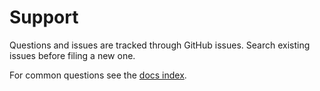 # Support

Questions and issues are tracked through GitHub issues. Search existing issues before filing a new one.

For common questions see the [docs index](docs/INDEX.md).
